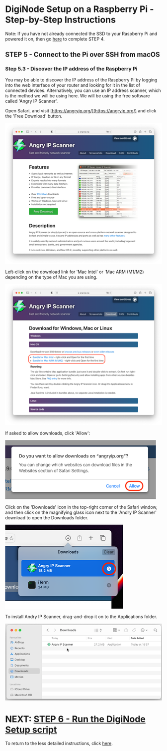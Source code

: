 # DigiNode Setup on a Raspberry Pi - Step-by-Step Instructions

Note: If you have not already connected the SSD to your Raspberry Pi and powered it on, then go [here](/docs/rpi_setup_step4_boot_pi.md) to complete STEP 4.

## STEP 5 - Connect to the Pi over SSH from macOS

### Step 5.3 - Discover the IP address of the Raspberry Pi

You may be able to discover the IP address of the Raspberry Pi by logging into the web interface of your router and looking for it in the list of connected devices. Alternatively, you can use an IP address scanner, which is the method we will be using here. We will be using the free software called 'Angry IP Scanner'.

Open Safari, and visit [https://angryip.org/](https://angryip.org/) and click the 'Free Download' button.

![Download Andry IP Scanner](/images/macos_setup_5_3a.png)

Left-click on the download link for 'Mac Intel' or 'Mac ARM (M1/M2) depending on the type of Mac you are using.

![Download Andry IP Scanner](/images/macos_setup_5_3b.png)

If asked to allow downloads, click 'Allow':

![Download Andry IP Scanner](/images/macos_setup_5_3c.png)

Click on the 'Downloads' icon in the top-right corner of the Safari window, and then click on the magnifying glass icon next to the 'Andry IP Scanner' download to open the Downloads folder.

![Download Andry IP Scanner](/images/macos_setup_5_3d.png)

To install Andry IP Scanner, drag-and-drop it on to the Applications folder.

![Install Andry IP Scanner](/images/macos_setup_5_3e.gif)


# NEXT: [STEP 6 - Run the DigiNode Setup script](/docs/rpi_setup_step6_run_diginode_setup.md)

To return to the less detailed instructions, click [here](/docs/rpi_setup.md).